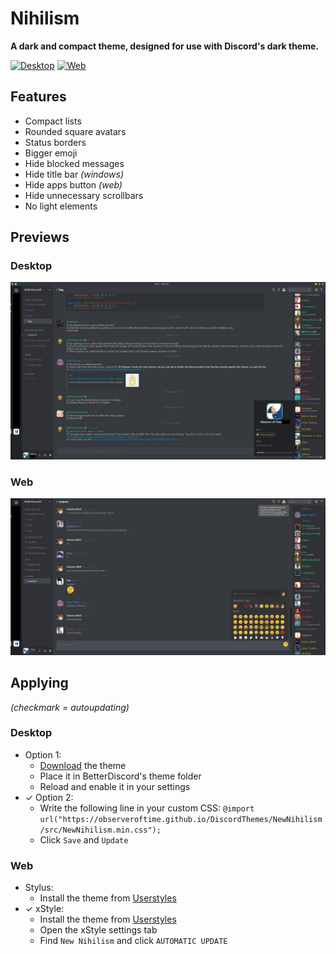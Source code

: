 # Nihilism

**A dark and compact theme, designed for use with Discord's dark theme.**

[![Desktop](https://img.shields.io/badge/Desktop-v1.0.1-yellowgreen.svg)](src/NewNihilism.css)
[![Web](https://img.shields.io/badge/Web-v1.0.2-brightgreen.svg)](userstyles/NewNihilism.css)

## Features

- Compact lists
- Rounded square avatars
- Status borders
- Bigger emoji
- Hide blocked messages
- Hide title bar _(windows)_
- Hide apps button _(web)_
- Hide unnecessary scrollbars
- No light elements

## Previews

### Desktop
![Desktop](img/preview.png)

### Web
![Web](userstyles/preview.png)

## Applying

_(checkmark = autoupdating)_

### Desktop
- Option 1:
  - [Download](https://betterdiscord.net/ghdl?id=1345) the theme
  - Place it in BetterDiscord's theme folder
  - Reload and enable it in your settings
- ✓ Option 2:
  - Write the following line in your custom CSS: `@import url("https://observeroftime.github.io/DiscordThemes/NewNihilism/src/NewNihilism.min.css");`
  - Click `Save` and `Update`

### Web

- Stylus:
  - Install the theme from [Userstyles](https://userstyles.org/styles/147291/)
- ✓ xStyle:
  - Install the theme from [Userstyles](https://userstyles.org/styles/147291/)
  - Open the xStyle settings tab
  - Find `New Nihilism` and click `AUTOMATIC UPDATE`